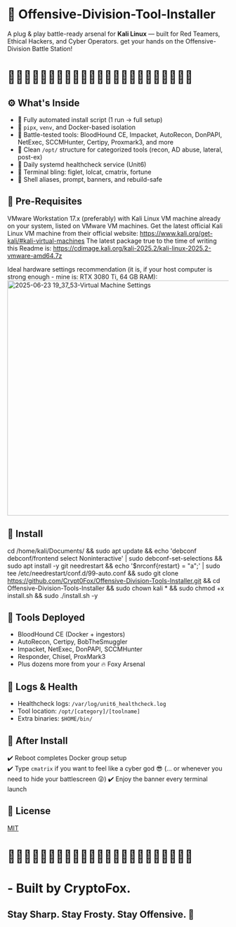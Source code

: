 # 🦊 Offensive-Division-Tool-Installer

A plug & play battle-ready arsenal for **Kali Linux** — built for Red Teamers, Ethical Hackers, and Cyber Operators.
get your hands on the Offensive-Division Battle Station!

# 🔸🔸🔸🔸🔸🔸🔸🔸🔸🔸🔸🔸🔸🔸🔸🔸🔸🔸🔸🔸🔸🔸🔸

## ⚙️ What's Inside

- 🚀 Fully automated install script (1 run → full setup)
- 🧠 `pipx`, `venv`, and Docker-based isolation
- 🧪 Battle-tested tools: BloodHound CE, Impacket, AutoRecon, DonPAPI, NetExec, SCCMHunter, Certipy, Proxmark3, and more
- 📂 Clean `/opt/` structure for categorized tools (recon, AD abuse, lateral, post-ex)
- 🔁 Daily systemd healthcheck service (Unit6)
- 🎨 Terminal bling: figlet, lolcat, cmatrix, fortune
- 🔧 Shell aliases, prompt, banners, and rebuild-safe

## 🔌 Pre-Requisites

VMware Workstation 17.x (preferably) with Kali Linux VM machine already on your system, listed on VMware VM machines.
Get the latest official Kali Linux VM machine from their official website: https://www.kali.org/get-kali/#kali-virtual-machines
The latest package true to the time of writing this Readme is: https://cdimage.kali.org/kali-2025.2/kali-linux-2025.2-vmware-amd64.7z 

Ideal hardware settings recommendation (it is, if your host computer is strong enough - mine is: RTX 3080 Ti, 64 GB RAM):
<img width="536" alt="2025-06-23 19_37_53-Virtual Machine Settings" src="https://github.com/user-attachments/assets/5cb20052-dbbc-4ecf-a56f-7f9962136a37" />

## 🧰 Install

cd /home/kali/Documents/ && sudo apt update && echo 'debconf debconf/frontend select Noninteractive' | sudo debconf-set-selections && sudo apt install -y git needrestart && echo '$nrconf{restart} = "a";' | sudo tee /etc/needrestart/conf.d/99-auto.conf && sudo git clone https://github.com/Crypt0Fox/Offensive-Division-Tools-Installer.git && cd Offensive-Division-Tools-Installer && sudo chown kali * && sudo chmod +x install.sh && sudo ./install.sh -y


## 📎 Tools Deployed

- BloodHound CE (Docker + ingestors)
- AutoRecon, Certipy, BobTheSmuggler
- Impacket, NetExec, DonPAPI, SCCMHunter
- Responder, Chisel, ProxMark3
- Plus dozens more from your 🔥 Foxy Arsenal

## 📍 Logs & Health

- Healthcheck logs: `/var/log/unit6_healthcheck.log`
- Tool location: `/opt/[category]/[toolname]`
- Extra binaries: `$HOME/bin/`

## 🧼 After Install

✔️ Reboot completes Docker group setup  
✔️ Type `cmatrix` if you want to feel like a cyber god 😎 (... or whenever you need to hide your battlescreen 😜)
✔️ Enjoy the banner every terminal launch

## 📜 License

[MIT](LICENSE)

# 🔸🔸🔸🔸🔸🔸🔸🔸🔸🔸🔸🔸🔸🔸🔸🔸🔸🔸🔸🔸🔸🔸🔸
# - Built by CryptoFox.
## Stay Sharp. Stay Frosty. Stay Offensive. 🦊

